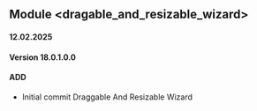 ## Module <dragable_and_resizable_wizard>

#### 12.02.2025
#### Version 18.0.1.0.0
#### ADD

- Initial commit Draggable And Resizable Wizard
